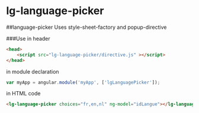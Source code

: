 # lg-language-picker

##language-picker
Uses style-sheet-factory and popup-directive

###Use
in header
```html
<head>
	<script src="lg-language-picker/directive.js" ></script>
</head>
```
in module declaration
```javascript
var myApp = angular.module('myApp', ['lgLanguagePicker']);
```
in HTML code
```html
<lg-language-picker choices="fr,en,nl" ng-model="idLangue"></lg-language-picker>
```
